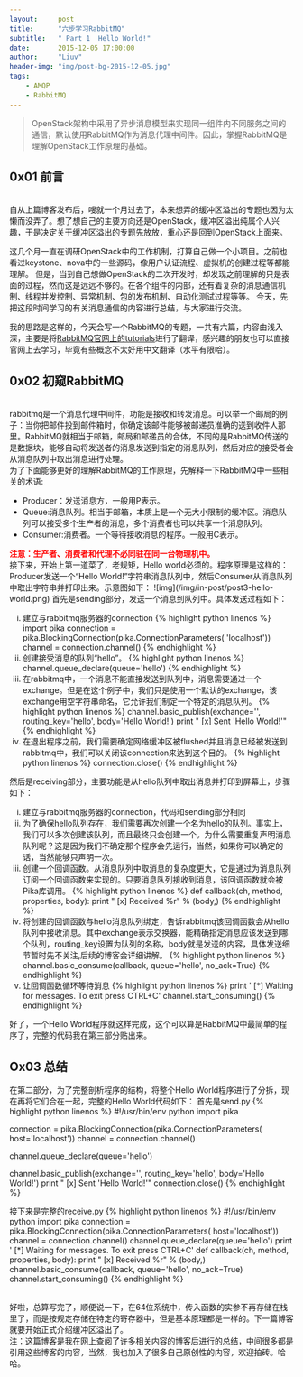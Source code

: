 ```yaml
---
layout:     post
title:      "六步学习RabbitMQ"
subtitle:   " Part 1  Hello World!"
date:       2015-12-05 17:00:00
author:     "Liuv"
header-img: "img/post-bg-2015-12-05.jpg"
tags:
    - AMQP
    - RabbitMQ
---
```


>  OpenStack架构中采用了异步消息模型来实现同一组件内不同服务之间的通信，默认使用RabbitMQ作为消息代理中间件。因此，掌握RabbitMQ是理解OpenStack工作原理的基础。

## 0x01 前言
<br>自从上篇博客发布后，嗖就一个月过去了，本来想弄的缓冲区溢出的专题也因为太懒而没弄了。想了想自己的主要方向还是OpenStack，缓冲区溢出纯属个人兴趣，于是决定关于缓冲区溢出的专题先放放，重心还是回到OpenStack上面来。
<p>
这几个月一直在调研OpenStack中的工作机制，打算自己做一个小项目。之前也看过keystone、nova中的一些源码，像用户认证流程、虚拟机的创建过程等都能理解。
但是，当到自己想做OpenStack的二次开发时，却发现之前理解的只是表面的过程，然而这是远远不够的。在各个组件的内部，还有着复杂的消息通信机制、线程并发控制、异常机制、包的发布机制、自动化测试过程等等。
今天，先把这段时间学习的有关消息通信的内容进行总结，与大家进行交流。
</p>
我的思路是这样的，今天会写一个RabbitMQ的专题，一共有六篇，内容由浅入深，主要是将<a href="http://www.rabbitmq.com/getstarted.html" target="_blank">RabbitMQ官网上的tutorials</a>进行了翻译，感兴趣的朋友也可以直接官网上去学习，毕竟有些概念不太好用中文翻译（水平有限哈）。

## 0x02 初窥RabbitMQ
<br>rabbitmq是一个消息代理中间件，功能是接收和转发消息。可以举一个邮局的例子：当你把邮件投到邮件箱时，你确定该邮件能够被邮递员准确的送到收件人那里。RabbitMQ就相当于邮箱，邮局和邮递员的合体，不同的是RabbitMQ传送的是数据块，能够自动将发送者的消息发送到指定的消息队列，然后对应的接受者会从消息队列中取出消息进行处理。
<br>为了下面能够更好的理解RabbitMQ的工作原理，先解释一下RabbitMQ中一些相关的术语:
<ul>
    <li>
    Producer：发送消息方，一般用P表示。
    </li>
    <li>
    Queue:消息队列。相当于邮箱，本质上是一个无大小限制的缓冲区。消息队列可以接受多个生产者的消息，多个消费者也可以共享一个消息队列。
    </li>
    <li>
    Consumer:消费者。一个等待接收消息的程序。一般用C表示。
    </li>
</ul>
<b><font color="red">注意：生产者、消费者和代理不必同驻在同一台物理机中。</font></b>
<br>接下来，开始上第一道菜了，老规矩，Hello world必须的。程序原理是这样的：Producer发送一个“Hello World!”字符串消息队列中，然后Consumer从消息队列中取出字符串并打印出来。示意图如下：
![img](/img/in-post/post3-hello-world.png)
首先是sending部分，发送一个消息到队列中。具体发送过程如下：
<ol type="i">
    <li>
    建立与rabbitmq服务器的connection
{% highlight python linenos %}
import pika
connection = pika.BlockingConnection(pika.ConnectionParameters(
            'localhost'))
channel = connection.channel()
{% endhighlight %}
    </li>
    <li>
    创建接受消息的队列“hello”。
{% highlight python linenos %}
channel.queue_declare(queue='hello')
{% endhighlight %}
    </li>
    <li>
    在rabbitmq中，一个消息不能直接发送到队列中，消息需要通过一个exchange。但是在这个例子中，我们只是使用一个默认的exchange，该exchange用空字符串命名，它允许我们制定一个特定的消息队列。
{% highlight python linenos %}
channel.basic_publish(exchange='',
                      routing_key='hello',
                      body='Hello World!')
print " [x] Sent 'Hello World!'"
{% endhighlight %}
    </li>
    <li>
    在退出程序之前，我们需要确定网络缓冲区被flushed并且消息已经被发送到rabbitmq中，我们可以关闭该connection来达到这个目的。
{% highlight python linenos %}
connection.close()
{% endhighlight %}
    </li>
</ol>
然后是receiving部分，主要功能是从hello队列中取出消息并打印到屏幕上，步骤如下：
<ol type="i">
    <li>
    建立与rabbitmq服务器的connection，代码和sending部分相同
    </li>
    <li>
    为了确保hello队列存在，我们需要再次创建一个名为hello的队列。事实上，我们可以多次创建该队列，而且最终只会创建一个。为什么需要重复声明消息队列呢？这是因为我们不确定那个程序会先运行，当然，如果你可以确定的话，当然能够只声明一次。
    </li>
    <li>
    创建一个回调函数。从消息队列中取消息的复杂度更大，它是通过为消息队列订阅一个回调函数来实现的。只要消息队列接收到消息，该回调函数就会被Pika库调用。
{% highlight python linenos %}
def callback(ch, method, properties, body):
    print " [x] Received %r" % (body,)
{% endhighlight %}
    </li>
    <li>
    将创建的回调函数与hello消息队列绑定，告诉rabbitmq该回调函数会从hello队列中接收消息。其中exchange表示交换器，能精确指定消息应该发送到哪个队列，routing_key设置为队列的名称，body就是发送的内容，具体发送细节暂时先不关注,后续的博客会详细讲解。
{% highlight python linenos %}
channel.basic_consume(callback,
                     queue='hello',
                      no_ack=True)
{% endhighlight %}
    </li>
    <li>
    让回调函数循环等待消息
{% highlight python linenos %}
print ' [*] Waiting for messages. To exit press CTRL+C'
channel.start_consuming()
{% endhighlight %}
    </li>
</ol>
好了，一个Hello World程序就这样完成，这个可以算是RabbitMQ中最简单的程序了，完整的代码我在第三部分贴出来。

## Ox03 总结
在第二部分，为了完整剖析程序的结构，将整个Hello World程序进行了分拆，现在再将它们合在一起，完整的Hello World代码如下：
首先是send.py
{% highlight python linenos %}
#!/usr/bin/env python
import pika

connection = pika.BlockingConnection(pika.ConnectionParameters(
        host='localhost'))
channel = connection.channel()

channel.queue_declare(queue='hello')

channel.basic_publish(exchange='',
                      routing_key='hello',
                      body='Hello World!')
print " [x] Sent 'Hello World!'"
connection.close()
{% endhighlight %}

接下来是完整的receive.py
{% highlight python linenos %}
#!/usr/bin/env python
import pika
connection = pika.BlockingConnection(pika.ConnectionParameters(
        host='localhost'))
channel = connection.channel()
channel.queue_declare(queue='hello')
print ' [*] Waiting for messages. To exit press CTRL+C'
def callback(ch, method, properties, body):
    print " [x] Received %r" % (body,)
channel.basic_consume(callback,
                      queue='hello',
                      no_ack=True)
channel.start_consuming()
{% endhighlight %}


<br>好啦，总算写完了，顺便说一下，在64位系统中，传入函数的实参不再存储在栈里了，而是按规定存储在特定的寄存器中，但是基本原理都是一样的。下一篇博客就要开始正式介绍缓冲区溢出了。
<br>注：这篇博客是我在网上查阅了许多相关内容的博客后进行的总结，中间很多都是引用这些博客的内容，当然，我也加入了很多自己原创性的内容，欢迎拍砖。哈哈。







